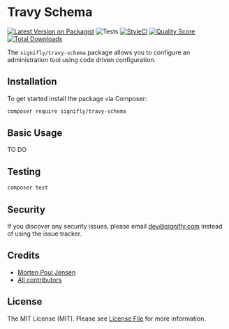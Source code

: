# Travy Schema

[![Latest Version on Packagist](https://img.shields.io/packagist/v/signifly/travy-schema.svg?style=flat-square)](https://packagist.org/packages/signifly/travy-schema)
![Tests](https://github.com/signifly/travy-schema/workflows/Tests/badge.svg)
[![StyleCI](https://styleci.io/repos/224155471/shield?branch=master)](https://styleci.io/repos/224155471)
[![Quality Score](https://img.shields.io/scrutinizer/g/signifly/travy-schema.svg?style=flat-square)](https://scrutinizer-ci.com/g/signifly/travy-schema)
[![Total Downloads](https://img.shields.io/packagist/dt/signifly/travy-schema.svg?style=flat-square)](https://packagist.org/packages/signifly/travy-schema)

The `signifly/travy-schema` package allows you to configure an administration tool using code driven configuration.

## Installation

To get started install the package via Composer:

```bash
composer require signifly/travy-schema
```

## Basic Usage

TO DO

## Testing

```bash
composer test
```

## Security

If you discover any security issues, please email dev@signifly.com instead of using the issue tracker.

## Credits

- [Morten Poul Jensen](https://github.com/pactode)
- [All contributors](../../contributors)

## License

The MIT License (MIT). Please see [License File](LICENSE.md) for more information.
